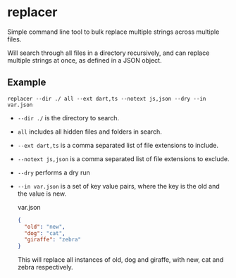 # replacer

Simple command line tool to bulk replace multiple strings across multiple files.

Will search through all files in a directory recursively, and can replace multiple strings at once, as defined in a JSON object.

## Example

```
replacer --dir ./ all --ext dart,ts --notext js,json --dry --in var.json
```

- `--dir ./` is the directory to search.
- `all` includes all hidden files and folders in search.
- `--ext dart,ts` is a comma separated list of file extensions to include.
- `--notext js,json` is a comma separated list of file extensions to exclude.
- `--dry` performs a dry run
- `--in var.json` is a set of key value pairs, where the key is the old and the value is new.

  var.json

  ```json
  {
    "old": "new",
    "dog": "cat",
    "giraffe": "zebra"
  }
  ```

  This will replace all instances of old, dog and giraffe, with new, cat and zebra respectively.
